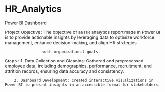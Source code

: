 # HR_Analytics

Power BI Dashboard


Project Objective :  The objective of an HR analytics report made in Power BI is to provide actionable insights by leveraging data to optimize workforce management, enhance decision-making, and align HR strategies 
                    
                     with organizational goals.


Steps : 1. Data Collection and Cleaning: Gathered and preprocessed employee data, including demographics, performance, recruitment, and attrition records, ensuring data accuracy and consistency.

        2. Dashboard Development: Created interactive visualizations in Power BI to present insights in an accessible format for stakeholders.
